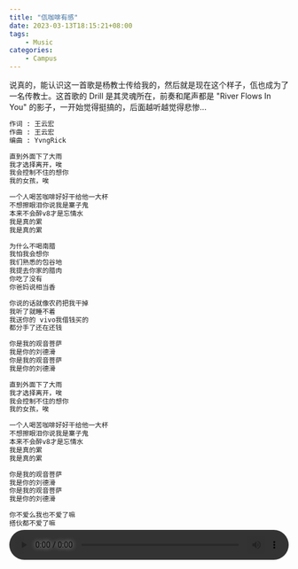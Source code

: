 ```yaml
---
title: "佤咖啡有感"
date: 2023-03-13T18:15:21+08:00
tags:
    - Music
categories:
    - Campus
---
```


说真的，能认识这一首歌是杨教士传给我的，然后就是现在这个样子，佤也成为了一名传教士。这首歌的 Drill 是其灵魂所在，前奏和尾声都是 "River Flows In You" 的影子，一开始觉得挺搞的，后面越听越觉得悲惨...


```txt
作词 : 王云宏
作曲 : 王云宏
编曲 : YvngRick

直到外面下了大雨
我才选择离开，唉
我会控制不住的想你
我的女孩，唉

一个人喝苦咖啡好好干给他一大杯
不想擦眼泪你说我是寨子鬼
本来不会醉v8才是忘情水
我是真的累
我是真的累

为什么不喝南腊
我怕我会想你
我们熟悉的包谷地
我提去你家的腊肉
你吃了没有
你爸妈说相当香

你说的话就像农药把我干掉
我听了就睡不着
我送你的 vivo我借钱买的
都分手了还在还钱

你是我的观音菩萨
我是你的刘德滑
你是我的观音菩萨
我是你的刘德滑

直到外面下了大雨
我才选择离开，唉
我会控制不住的想你
我的女孩，唉

一个人喝苦咖啡好好干给他一大杯
不想擦眼泪你说我是寨子鬼
本来不会醉v8才是忘情水
我是真的累
我是真的累

你是我的观音菩萨
我是你的刘德滑
你是我的观音菩萨
我是你的刘德滑

你不爱么我也不爱了嘛
搭伙都不爱了嘛
```


</br>

<style>
.audio_player_parent {
position: relative;
}

.audio_player_parent .audio_player_child {
position: absolute;
left: 50%;
top: 50%;
transform: translate(-50%, -50%);
width:100%;
}

audio::-webkit-media-controls-panel {
  background-color: #333333;
}
</style>
<div class="audio_player_parent">
<audio controls class="audio_player_child">
<source src="https://raw.githubusercontent.com/HCY-ASLEEP/Media-Repo/main/music/wacoffee.mp3" type="audio/mpeg">
Your browser does not support the audio element.
</audio>
</div>

